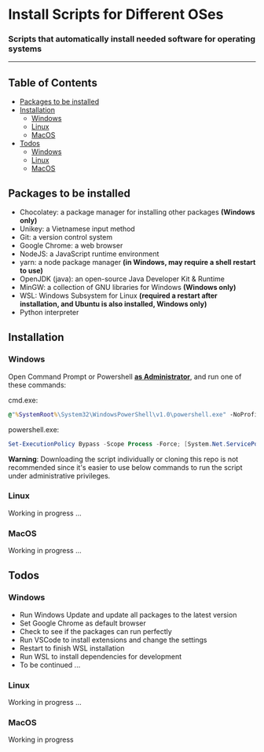 # Install Scripts for Different OSes

### Scripts that automatically install needed software for operating systems

<hr />

## Table of Contents

- [Packages to be installed](#packages)
- [Installation](#installation)
  - [Windows](#windows-install)
  - [Linux](#linux-install)
  - [MacOS](#macos-install)
- [Todos](#todos)
  - [Windows](#windows-todos)
  - [Linux](#linux-todos)
  - [MacOS](#macos-todos)

<a id="packages"></a>

## Packages to be installed

- Chocolatey: a package manager for installing other packages **(Windows only)**
- Unikey: a Vietnamese input method
- Git: a version control system
- Google Chrome: a web browser
- NodeJS: a JavaScript runtime environment
- yarn: a node package manager **(in Windows, may require a shell restart to use)**
- OpenJDK (java): an open-source Java Developer Kit & Runtime
- MinGW: a collection of GNU libraries for Windows **(Windows only)**
- WSL: Windows Subsystem for Linux **(required a restart after installation, and Ubuntu is also installed, Windows only)**
- Python interpreter

## Installation

<a id="windows-install"></a>

### Windows

Open Command Prompt or Powershell **<ins>as Administrator</ins>**, and run one of these commands:

cmd.exe:

```bat
@"%SystemRoot%\System32\WindowsPowerShell\v1.0\powershell.exe" -NoProfile -InputFormat None -ExecutionPolicy Bypass -Command "[System.Net.ServicePointManager]::SecurityProtocol = 3072; iex ((New-Object System.Net.WebClient).DownloadString('https://raw.githubusercontent.com/dung204/installed-scripts/main/windows/install.ps1'))" && SET "PATH=%PATH%;%ALLUSERSPROFILE%\chocolatey\bin"
```

powershell.exe:

```ps1
Set-ExecutionPolicy Bypass -Scope Process -Force; [System.Net.ServicePointManager]::SecurityProtocol = [System.Net.ServicePointManager]::SecurityProtocol -bor 3072; iex ((New-Object System.Net.WebClient).DownloadString('https://raw.githubusercontent.com/dung204/installed-scripts/main/windows/install.ps1'))
```

**Warning**: Downloading the script individually or cloning this repo is not recommended since it's easier to use below commands to run the script under administrative privileges.

<a id="linux-install"></a>

### Linux

Working in progress ...

<a id="macos-install"></a>

### MacOS

Working in progress ...

## Todos

<a id="windows-todos"></a>

### Windows

- Run Windows Update and update all packages to the latest version
- Set Google Chrome as default browser
- Check to see if the packages can run perfectly
- Run VSCode to install extensions and change the settings
- Restart to finish WSL installation
- Run WSL to install dependencies for development
- To be continued ...

<a id="linux-todos"></a>

### Linux

Working in progress ...

<a id="macos-todos"></a>

### MacOS

Working in progress
